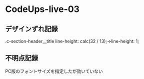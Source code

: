 # CodeUps-live-03

## デザインずれ記録
.c-section-header__title
line-height: calc(32 / 13);→line-height: 1;

## 不明点記録
PC版のフォントサイズを指定したが効いていない

